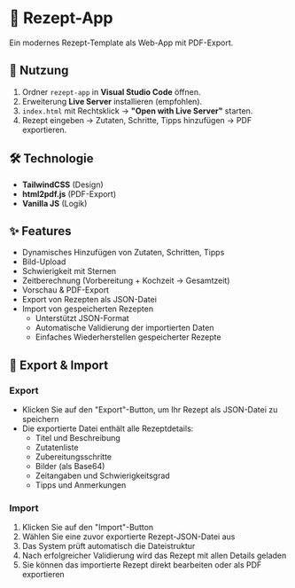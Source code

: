 # 🍴 Rezept-App

Ein modernes Rezept-Template als Web-App mit PDF-Export.

## 🚀 Nutzung

1. Ordner `rezept-app` in **Visual Studio Code** öffnen.  
2. Erweiterung **Live Server** installieren (empfohlen).  
3. `index.html` mit Rechtsklick → **"Open with Live Server"** starten.  
4. Rezept eingeben → Zutaten, Schritte, Tipps hinzufügen → PDF exportieren.

## 🛠️ Technologie
- **TailwindCSS** (Design)
- **html2pdf.js** (PDF-Export)
- **Vanilla JS** (Logik)

## ✨ Features
- Dynamisches Hinzufügen von Zutaten, Schritten, Tipps
- Bild-Upload
- Schwierigkeit mit Sternen
- Zeitberechnung (Vorbereitung + Kochzeit → Gesamtzeit)
- Vorschau & PDF-Export
- Export von Rezepten als JSON-Datei
- Import von gespeicherten Rezepten
  - Unterstützt JSON-Format
  - Automatische Validierung der importierten Daten
  - Einfaches Wiederherstellen gespeicherter Rezepte

## 💾 Export & Import
### Export
- Klicken Sie auf den "Export"-Button, um Ihr Rezept als JSON-Datei zu speichern
- Die exportierte Datei enthält alle Rezeptdetails:
  - Titel und Beschreibung
  - Zutatenliste
  - Zubereitungsschritte
  - Bilder (als Base64)
  - Zeitangaben und Schwierigkeitsgrad
  - Tipps und Anmerkungen

### Import
1. Klicken Sie auf den "Import"-Button
2. Wählen Sie eine zuvor exportierte Rezept-JSON-Datei aus
3. Das System prüft automatisch die Dateistruktur
4. Nach erfolgreicher Validierung wird das Rezept mit allen Details geladen
5. Sie können das importierte Rezept direkt bearbeiten oder als PDF exportieren
